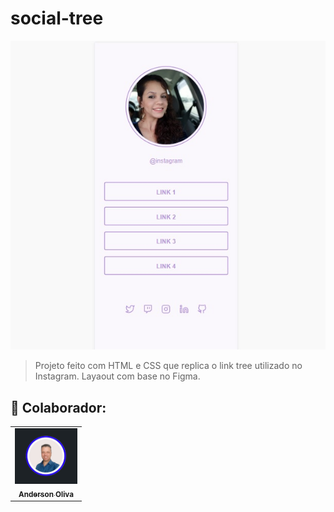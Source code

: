 # social-tree

<img src="./print-social-tree.img" alt="layout-link-tree">

> Projeto feito com HTML e CSS que replica o link tree utilizado no Instagram. Layaout com base no Figma.


## 🤝 Colaborador:

<table>
  <tr>
    <td align="center">
      <a href="https://www.linkedin.com/in/anderson-oliva/">
        <img src="./eu.img" width="100px;" alt="Foto de Anderson Oliva"/><br>
        <sub>
          <b>Anderson Oliva</b>
        </sub>
      </a>
    </td> 
</table>




